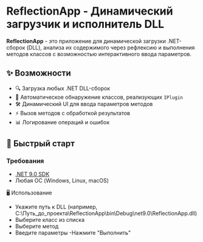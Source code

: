 # ReflectionApp - Динамический загрузчик и исполнитель DLL
**ReflectionApp** - это приложение для динамической загрузки .NET-сборок (DLL), анализа их содержимого через рефлексию и выполнения методов классов с возможностью интерактивного ввода параметров.

## ✨ Возможности

- 🔍 Загрузка любых .NET DLL-сборок
- 📜 Автоматическое обнаружение классов, реализующих `IPlugin`
- 🛠 Динамический UI для ввода параметров методов
- ⚡ Вызов методов с обработкой результатов
- 📊 Логирование операций и ошибок

## 🚀 Быстрый старт

### Требования
- [.NET 9.0 SDK](https://dotnet.microsoft.com/download)
- Любая ОС (Windows, Linux, macOS)

🖥 Использование
- Укажите путь к DLL (например, C:\Путь_до_проекта\ReflectionApp\bin\Debug\net9.0\ReflectionApp.dll)
- Выберите класс из списка
- Выберите метод
- Введите параметры
-Нажмите "Выполнить"
